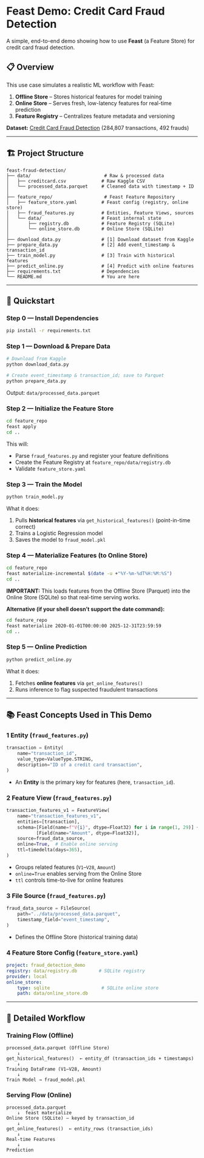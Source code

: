 # Feast Demo: Credit Card Fraud Detection

A simple, end-to-end demo showing how to use **Feast** (a Feature Store) for credit card fraud detection.

## 📋 Overview

This use case simulates a realistic ML workflow with Feast:

1. **Offline Store** – Stores historical features for model training
2. **Online Store** – Serves fresh, low-latency features for real-time prediction
3. **Feature Registry** – Centralizes feature metadata and versioning

**Dataset:** [Credit Card Fraud Detection](https://www.kaggle.com/datasets/mlg-ulb/creditcardfraud) (284,807 transactions, 492 frauds)

---

## 🏗️ Project Structure

```
feast-fraud-detection/
├── data/                           # Raw & processed data
│   ├── creditcard.csv             # Raw Kaggle CSV
│   └── processed_data.parquet     # Cleaned data with timestamp + ID
│
├── feature_repo/                   # Feast Feature Repository
│   ├── feature_store.yaml         # Feast config (registry, online store)
│   ├── fraud_features.py          # Entities, Feature Views, sources
│   └── data/                      # Feast internal state
│       ├── registry.db            # Feature Registry (SQLite)
│       └── online_store.db        # Online Store (SQLite)
│
├── download_data.py               # [1] Download dataset from Kaggle
├── prepare_data.py                # [2] Add event_timestamp & transaction_id
├── train_model.py                 # [3] Train with historical features
├── predict_online.py              # [4] Predict with online features
├── requirements.txt               # Dependencies
└── README.md                      # You are here
```

---

## 🚀 Quickstart

### Step 0 — Install Dependencies

```bash
pip install -r requirements.txt
```

### Step 1 — Download & Prepare Data

```bash
# Download from Kaggle
python download_data.py

# Create event_timestamp & transaction_id; save to Parquet
python prepare_data.py
```

Output: `data/processed_data.parquet`

### Step 2 — Initialize the Feature Store

```bash
cd feature_repo
feast apply
cd ..
```

This will:

* Parse `fraud_features.py` and register your feature definitions
* Create the Feature Registry at `feature_repo/data/registry.db`
* Validate `feature_store.yaml`

### Step 3 — Train the Model

```bash
python train_model.py
```

What it does:

1. Pulls **historical features** via `get_historical_features()` (point-in-time correct)
2. Trains a Logistic Regression model
3. Saves the model to `fraud_model.pkl`

### Step 4 — Materialize Features (to Online Store)

```bash
cd feature_repo
feast materialize-incremental $(date -u +"%Y-%m-%dT%H:%M:%S")
cd ..
```

**IMPORTANT:** This loads features from the Offline Store (Parquet) into the Online Store (SQLite) so that real-time serving works.

**Alternative (if your shell doesn’t support the date command):**

```bash
cd feature_repo
feast materialize 2020-01-01T00:00:00 2025-12-31T23:59:59
cd ..
```

### Step 5 — Online Prediction

```bash
python predict_online.py
```

What it does:

1. Fetches **online features** via `get_online_features()`
2. Runs inference to flag suspected fraudulent transactions

---

## 📚 Feast Concepts Used in This Demo

### 1 Entity (`fraud_features.py`)

```python
transaction = Entity(
    name="transaction_id",
    value_type=ValueType.STRING,
    description="ID of a credit card transaction",
)
```

* An **Entity** is the primary key for features (here, `transaction_id`).

### 2 Feature View (`fraud_features.py`)

```python
transaction_features_v1 = FeatureView(
    name="transaction_features_v1",
    entities=[transaction],
    schema=[Field(name=f"V{i}", dtype=Float32) for i in range(1, 29)] +
           [Field(name="Amount", dtype=Float32)],
    source=fraud_data_source,
    online=True,  # Enable online serving
    ttl=timedelta(days=365),
)
```

* Groups related features (`V1`–`V28`, `Amount`)
* `online=True` enables serving from the Online Store
* `ttl` controls time-to-live for online features

### 3 File Source (`fraud_features.py`)

```python
fraud_data_source = FileSource(
    path="../data/processed_data.parquet",
    timestamp_field="event_timestamp",
)
```

* Defines the Offline Store (historical training data)

### 4 Feature Store Config (`feature_store.yaml`)

```yaml
project: fraud_detection_demo
registry: data/registry.db        # SQLite registry
provider: local
online_store:
    type: sqlite                   # SQLite online store
    path: data/online_store.db
```

---

## 🔄 Detailed Workflow

### Training Flow (Offline)

```
processed_data.parquet (Offline Store)
    ↓
get_historical_features()  ← entity_df (transaction_ids + timestamps)
    ↓
Training DataFrame (V1–V28, Amount)
    ↓
Train Model → fraud_model.pkl
```

### Serving Flow (Online)

```
processed_data.parquet
    ↓  feast materialize
Online Store (SQLite) — keyed by transaction_id
    ↓
get_online_features()  ← entity_rows (transaction_ids)
    ↓
Real-time Features
    ↓
Prediction
```